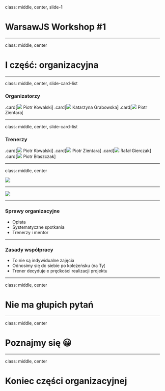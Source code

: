 class: middle, center, slide-1

# WarsawJS Workshop #1

---

class: middle, center

# I część: organizacyjna

---

class: middle, center, slide-card-list

### Organizatorzy

.card[![](./images/hosts/piotr-kowalski.jpg) Piotr Kowalski]
.card[![](./images/hosts/katarzyna-grabowska.jpg) Katarzyna Grabowska]
.card[![](./images/hosts/piotr-zientara.jpg) Piotr Zientara]

---

class: middle, center, slide-card-list

### Trenerzy

.card[![](./images/trainers/piotr-kowalski.jpg) Piotr Kowalski]
.card[![](./images/trainers/piotr-zientara.jpg) Piotr Zientara]
.card[![](./images/trainers/rafal-gierczak.jpeg) Rafał Gierczak]
.card[![](./images/trainers/piotr-blaszczak.jpg) Piotr Błaszczak]

---

class: middle, center

![](./images/sponsors/artificial-logo-394x110.png)

<hr/>

![](./images/sponsors/software-plant-logo-500x210.png)

---

### Sprawy organizacyjne

* Opłata
* Systematyczne spotkania
* Trenerzy i mentor

---

### Zasady współpracy

* To nie są indywidualne zajęcia
* Odnosimy się do siebie po koleżeńsku (na Ty)
* Trener decyduje o prędkości realizacji projektu

---

class: middle, center

# Nie ma głupich pytań

---

class: middle, center

# Poznajmy się &#x1F600;

---

class: middle, center

# Koniec części organizacyjnej
